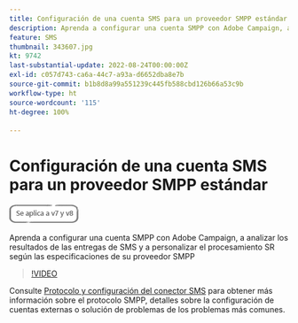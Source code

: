```yaml
---
title: Configuración de una cuenta SMS para un proveedor SMPP estándar
description: Aprenda a configurar una cuenta SMPP con Adobe Campaign, a analizar los resultados de las entregas de SMS y a personalizar el procesamiento SR según las especificaciones de su proveedor SMPP 
feature: SMS
thumbnail: 343607.jpg
kt: 9742
last-substantial-update: 2022-08-24T00:00:00Z
exl-id: c057d743-ca6a-44c7-a93a-d6652dba8e7b
source-git-commit: b1b8d8a99a551239c445fb588cbd126b66a53c9b
workflow-type: ht
source-wordcount: '115'
ht-degree: 100%

---
```


# Configuración de una cuenta SMS para un proveedor SMPP estándar

![Aplicable a las versiones 7 y 8](../assets/V7-V8-stamp.png)

Aprenda a configurar una cuenta SMPP con Adobe Campaign, a analizar los resultados de las entregas de SMS y a personalizar el procesamiento SR según las especificaciones de su proveedor SMPP

>[!VIDEO](https://video.tv.adobe.com/v/343607?quality=12&learn=on)

Consulte [Protocolo y configuración del conector SMS](https://experienceleague.adobe.com/docs/campaign-classic/using/sending-messages/sending-messages-on-mobiles/sms-protocol.html?lang=es#sending-messages) para obtener más información sobre el protocolo SMPP, detalles sobre la configuración de cuentas externas o solución de problemas de los problemas más comunes.
